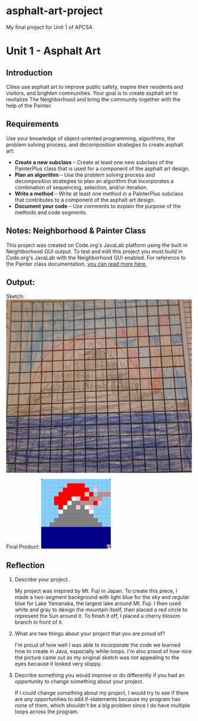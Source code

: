 # asphalt-art-project
My final project for Unit 1 of APCSA
# Unit 1 - Asphalt Art

## Introduction

Cities use asphalt art to improve public safety, inspire their residents and visitors, and brighten communities. Your goal is to create asphalt art to revitalize The Neighborhood and bring the community together with the help of the Painter.

## Requirements

Use your knowledge of object-oriented programming, algorithms, the problem solving process, and decomposition strategies to create asphalt art:
- **Create a new subclass** – Create at least one new subclass of the PainterPlus class that is used for a component of the asphalt art design.
- **Plan an algorithm** – Use the problem solving process and decomposition strategies to plan an algorithm that incorporates a combination of sequencing, selection, and/or iteration.
- **Write a method** – Write at least one method in a PainterPlus subclass that contributes to a component of the asphalt art design.
- **Document your code** – Use comments to explain the purpose of the methods and code segments.

## Notes: Neighborhood & Painter Class

This project was created on Code.org's JavaLab platform using the built in Neightborhood GUI output. To test and edit this project you must build in Code.org's JavaLab with the Neighborhood GUI enabled. For reference to the Painter class documentation, [you can read more here.](https://studio.code.org/docs/ide/javalab/classes/Painter)

## Output:
Sketch:
![](/mt.fuji-sketch.jpg)


Final Product:
![](/mt.fuji-asphalt-art-picture.png)

## Reflection

1. Describe your project.

   My project was inspired by Mt. Fuji in Japan. To create this piece, I made a two-segment background with light blue for the sky and regular blue for Lake Yamanaka, the largest lake around Mt. Fuji. I then used white and gray to design the mountain itself, then placed a red circle to represent the Sun around it. To finish it off, I placed a cherry blosom branch in front of it.

2. What are two things about your project that you are proud of?

   I'm proud of how well I was able to incorporate the code we learned how to create in Java, especially while-loops. I'm also proud of how nice the picture came out as my original sketch was not appealing to the eyes because it looked very sloppy.

3. Describe something you would improve or do differently if you had an opportunity to change something about your project.

   If I could change something about my project, I would try to see if there are any opportunities to add if-statements because my program has none of them, which shouldn't be a big problem since I do have multiple loops across the program.
